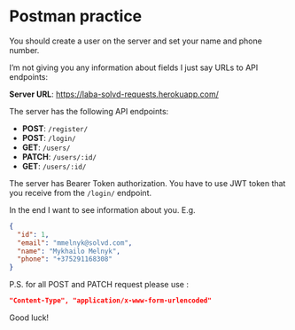 # Postman practice

You should create a user on the server and set your name and phone number.

I’m not giving you any information about fields I just say URLs to API endpoints:

**Server URL**: https://laba-solvd-requests.herokuapp.com/

The server has the following API endpoints:

- **POST**: `/register/`
- **POST**: `/login/`
- **GET**: `/users/`
- **PATCH**: `/users/:id/`
- **GET**: `/users/:id/`

The server has Bearer Token authorization. You have to use JWT token that you receive from the `/login/` endpoint.

In the end I want to see information about you. E.g.

```json
{
  "id": 1,
  "email": "mmelnyk@solvd.com",
  "name": "Mykhailo Melnyk",
  "phone": "+375291168308"
}
```

P.S. for all POST and PATCH request please use :

```json
"Content-Type", "application/x-www-form-urlencoded"
```

Good luck!
